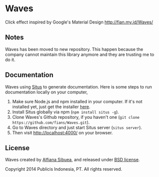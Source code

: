 # Waves

Click effect inspired by Google's Material Design
http://fian.my.id/Waves/

## Notes

Waves has been moved to new repository. This happen because the company cannot maintain this library anymore and they are trusting me to do it.

## Documentation

Waves using [Situs](https://github.com/fians/situs) to generate documentation. 
Here is some steps to run documentation locally on your computer,

1. Make sure Node.js and npm installed in your computer. If it's not installed yet, just get the installer [here](http://nodejs.org/).
2. Install Situs globally via npm (`npm install situs -g`).
3. Clone Waves's Github repository, if you haven't one (`git clone https://github.com/fians/Waves.git`).
4. Go to Waves directory and just start Situs server (`situs server`).
5. Then visit [http://localhost:4000/](http://localhost:4000/) on your browser.


## License
Waves created by [Alfiana Sibuea](http://fian.my.id), and released under [BSD license](https://github.com/fians/Waves/blob/master/LICENSE). 

Copyright 2014 Publicis Indonesia, PT. All rights reserved.
